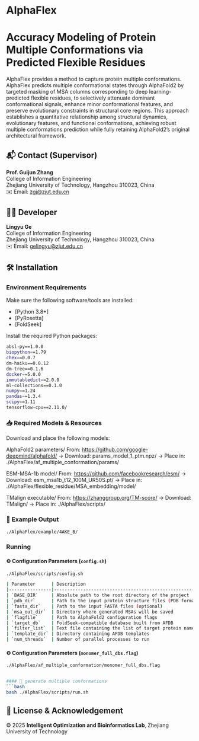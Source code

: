 # AlphaFlex
# Accuracy Modeling of Protein Multiple Conformations via Predicted Flexible Residues

AlphaFlex provides a method to capture protein multiple conformations. AlphaFlex predicts multiple conformational states through AlphaFold2 by targeted masking of MSA columns corresponding to deep learning-predicted flexible residues, to selectively attenuate dominant conformational signals, enhance minor conformational features, and preserve evolutionary constraints in structural core regions. This approach establishes a quantitative relationship among structural dynamics, evolutionary features, and functional conformations, achieving robust multiple conformations prediction while fully retaining AlphaFold2’s original architectural framework.


## 📬 Contact (Supervisor)

**Prof. Guijun Zhang**  
College of Information Engineering  
Zhejiang University of Technology, Hangzhou 310023, China  
✉️ Email: [zgj@zjut.edu.cn](mailto:zgj@zjut.edu.cn)

## 👨‍💻 Developer

**Lingyu Ge**  
College of Information Engineering  
Zhejiang University of Technology, Hangzhou 310023, China  
✉️ Email: [gelingyu@zjut.edu.cn](mailto:gelingyu@zjut.edu.cn)


## 🛠 Installation

### Environment Requirements

Make sure the following software/tools are installed:

- [Python 3.8+]
- [PyRosetta]
- [FoldSeek]

Install the required Python packages:

```bash
absl-py==1.0.0
biopython==1.79
chex==0.0.7
dm-haiku==0.0.12
dm-tree==0.1.6
docker==5.0.0
immutabledict==2.0.0
ml-collections==0.1.0
numpy==1.24
pandas==1.3.4
scipy==1.11
tensorflow-cpu==2.11.0/
```

### 📥 Required Models & Resources
Download and place the following models:

AlphaFold2 parameters/
From: https://github.com/google-deepmind/alphafold/
→ Download: params_model_1_ptm.npz/
→ Place in: ./AlphaFlex/af_multiple_conformation/params/

ESM-MSA-1b model/
From: https://github.com/facebookresearch/esm/
→ Download: esm_msa1b_t12_100M_UR50S.pt/
→ Place in: ./AlphaFlex/flexible_residue/MSA_embedding/model/

TMalign executable/
From: https://zhanggroup.org/TM-score/
→ Download: TMalign/
→ Place in: ./AlphaFlex/scripts/

### 📂 Example Output
```bash
./AlphaFlex/example/4AKE_B/
```

### Running
#### ⚙️ Configuration Parameters (`config.sh`)
```bash
./AlphaFlex/scripts/config.sh

| Parameter      | Description                                              |
|----------------|----------------------------------------------------------|
| `BASE_DIR`     | Absolute path to the root directory of the project       |
| `pdb_dir`      | Path to the input protein structure files (PDB format)   |
| `fasta_dir`    | Path to the input FASTA files (optional)                 |
| `msa_out_dir`  | Directory where generated MSAs will be saved             |
| `flagfile`     | Path to AlphaFold2 configuration flags                   |
| `target_db`    | FoldSeek-compatible database built from AFDB             |
| `filter_list`  | Text file containing the list of target protein names    |
| `template_dir` | Directory containing AFDB templates                      |
| `num_threads`  | Number of parallel processes to run                      |
```

#### ⚙️ Configuration Parameters (`monomer_full_dbs.flag`)
```bash
./AlphaFlex/af_multiple_conformation/monomer_full_dbs.flag


#### 🚀 generate multiple conformations
```bash
bash ./AlphaFlex/scripts/run.sh
```

## 📄 License & Acknowledgement

© 2025 **Intelligent Optimization and Bioinformatics Lab**, Zhejiang University of Technology
